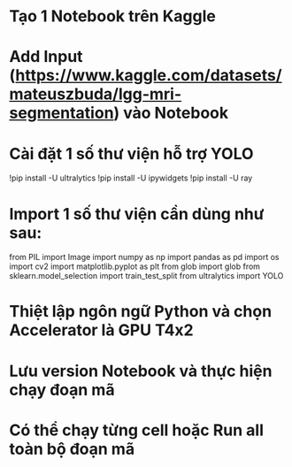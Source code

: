 # Tạo 1 Notebook trên Kaggle

# Add Input (https://www.kaggle.com/datasets/mateuszbuda/lgg-mri-segmentation) vào Notebook

# Cài đặt 1 số thư viện hỗ trợ YOLO
!pip install -U ultralytics
!pip install -U ipywidgets
!pip install -U ray

# Import 1 số thư viện cần dùng như sau: 
from PIL import Image
import numpy as np
import pandas as pd
import os
import cv2
import matplotlib.pyplot as plt
from glob import glob
from sklearn.model_selection import train_test_split
from ultralytics import YOLO

# Thiệt lập ngôn ngữ Python và chọn Accelerator là GPU T4x2

# Lưu version Notebook và thực hiện chạy đoạn mã

# Có thể chạy từng cell hoặc Run all toàn bộ đoạn mã